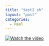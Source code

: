 ```yaml
---
title: "test2 sh"
layout: "post"
categories:
  - Reel
---
```


[![Watch the video](https://i.stack.imgur.com/Vp2cE.png)](https://youtu.be/zfFjU_6cB8I)
